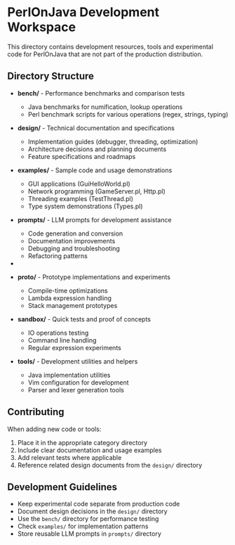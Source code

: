 # PerlOnJava Development Workspace

This directory contains development resources, tools and experimental code for PerlOnJava that are not part of the production distribution.

## Directory Structure

- **bench/** - Performance benchmarks and comparison tests
    - Java benchmarks for numification, lookup operations
    - Perl benchmark scripts for various operations (regex, strings, typing)

- **design/** - Technical documentation and specifications
    - Implementation guides (debugger, threading, optimization)
    - Architecture decisions and planning documents
    - Feature specifications and roadmaps

- **examples/** - Sample code and usage demonstrations
    - GUI applications (GuiHelloWorld.pl)
    - Network programming (GameServer.pl, Http.pl)
    - Threading examples (TestThread.pl)
    - Type system demonstrations (Types.pl)

- **prompts/** - LLM prompts for development assistance
  - Code generation and conversion
  - Documentation improvements
  - Debugging and troubleshooting
  - Refactoring patterns
- 
- **proto/** - Prototype implementations and experiments
    - Compile-time optimizations
    - Lambda expression handling
    - Stack management prototypes

- **sandbox/** - Quick tests and proof of concepts
    - IO operations testing
    - Command line handling
    - Regular expression experiments

- **tools/** - Development utilities and helpers
    - Java implementation utilities
    - Vim configuration for development
    - Parser and lexer generation tools

## Contributing

When adding new code or tools:

1. Place it in the appropriate category directory
2. Include clear documentation and usage examples
3. Add relevant tests where applicable
4. Reference related design documents from the `design/` directory

## Development Guidelines

- Keep experimental code separate from production code
- Document design decisions in the `design/` directory
- Use the `bench/` directory for performance testing
- Check `examples/` for implementation patterns
- Store reusable LLM prompts in `prompts/` directory
